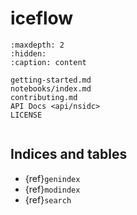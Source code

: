 # iceflow

```{toctree}
:maxdepth: 2
:hidden:
:caption: content

getting-started.md
notebooks/index.md
contributing.md
API Docs <api/nsidc>
LICENSE
```

```{include} ../README.md

```

## Indices and tables

- {ref}`genindex`
- {ref}`modindex`
- {ref}`search`
